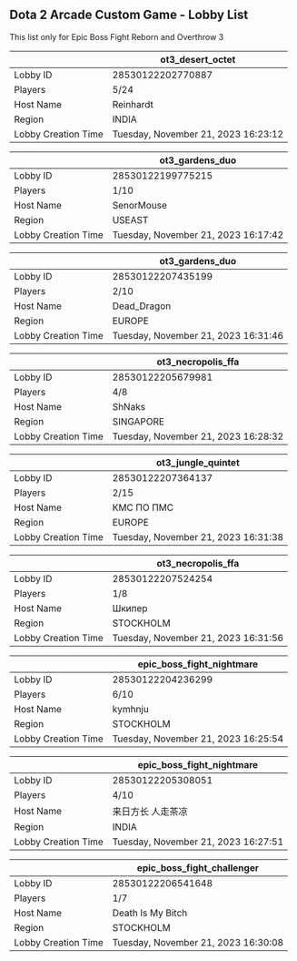 ## Dota 2 Arcade Custom Game - Lobby List

This list only for Epic Boss Fight Reborn and Overthrow 3

|  | ot3_desert_octet |
| ------ | ------ |
| Lobby ID | 28530122202770887 |
| Players | 5/24 |
| Host Name | Reinhardt |
| Region | INDIA |
| Lobby Creation Time | Tuesday, November 21, 2023 16:23:12 |


|  | ot3_gardens_duo |
| ------ | ------ |
| Lobby ID | 28530122199775215 |
| Players | 1/10 |
| Host Name | SenorMouse |
| Region | USEAST |
| Lobby Creation Time | Tuesday, November 21, 2023 16:17:42 |


|  | ot3_gardens_duo |
| ------ | ------ |
| Lobby ID | 28530122207435199 |
| Players | 2/10 |
| Host Name | Dead_Dragon |
| Region | EUROPE |
| Lobby Creation Time | Tuesday, November 21, 2023 16:31:46 |


|  | ot3_necropolis_ffa |
| ------ | ------ |
| Lobby ID | 28530122205679981 |
| Players | 4/8 |
| Host Name | ShNaks |
| Region | SINGAPORE |
| Lobby Creation Time | Tuesday, November 21, 2023 16:28:32 |


|  | ot3_jungle_quintet |
| ------ | ------ |
| Lobby ID | 28530122207364137 |
| Players | 2/15 |
| Host Name | КМС ПО ПМС |
| Region | EUROPE |
| Lobby Creation Time | Tuesday, November 21, 2023 16:31:38 |


|  | ot3_necropolis_ffa |
| ------ | ------ |
| Lobby ID | 28530122207524254 |
| Players | 1/8 |
| Host Name | Шкипер |
| Region | STOCKHOLM |
| Lobby Creation Time | Tuesday, November 21, 2023 16:31:56 |


|  | epic_boss_fight_nightmare |
| ------ | ------ |
| Lobby ID | 28530122204236299 |
| Players | 6/10 |
| Host Name | kymhnju |
| Region | STOCKHOLM |
| Lobby Creation Time | Tuesday, November 21, 2023 16:25:54 |


|  | epic_boss_fight_nightmare |
| ------ | ------ |
| Lobby ID | 28530122205308051 |
| Players | 4/10 |
| Host Name | 来日方长 人走茶凉 |
| Region | INDIA |
| Lobby Creation Time | Tuesday, November 21, 2023 16:27:51 |


|  | epic_boss_fight_challenger |
| ------ | ------ |
| Lobby ID | 28530122206541648 |
| Players | 1/7 |
| Host Name | Death Is My Bitch |
| Region | STOCKHOLM |
| Lobby Creation Time | Tuesday, November 21, 2023 16:30:08 |



